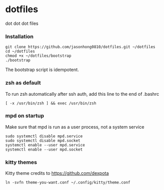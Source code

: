 # dotfiles
dot dot dot files

### Installation
```
git clone https://github.com/jasonhong0810/dotfiles.git ~/dotfiles
cd ~/dotfiles
chmod +x ~/dotfiles/bootstrap
./bootstrap
```
The bootstrap script is idempotent.

### zsh as default
To run zsh automatically after ssh auth, add this line to the end of .bashrc
```	
[ -x /usr/bin/zsh ] && exec /usr/bin/zsh
```

### mpd on startup
Make sure that mpd is run as a user process, not a system service 
```
sudo systemctl disable mpd.service
sudo systemctl disable mpd.socket
systemctl enable --user mpd.service
systemctl enable --user mpd.socket
```

### kitty themes
Kitty theme credits to https://github.com/dexpota
```
ln -svfn theme-you-want.conf ~/.config/kitty/theme.conf
```
